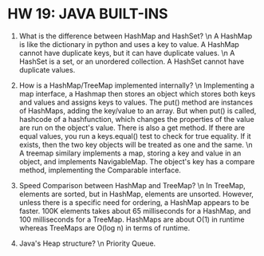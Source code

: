 HW 19: JAVA BUILT-INS
=====================

1. What is the difference between HashMap and HashSet?
\n	A HashMap is like the dictionary in python and uses a key to value. A HashMap cannot have duplicate keys, but it can have duplicate values. 
\n	A HashSet is a set, or an unordered collection. A HashSet cannot have duplicate values.

2. How is a HashMap/TreeMap implemented internally? 
\n	Implementing a map interface, a Hashmap then stores an object which stores both keys and values and assigns keys to values. The put() method are instances of HashMaps, adding the key/value to an array. But when put() is called, hashcode of a hashfunction, which changes the properties of the value are run on the object's value. There is also a get method. If there are equal values, you run a keys.equal() test to check for true equality. If it exists, then the two key objects will be treated as one and the same.
\n	A treemap similary implements a map, storing a key and value in an object, and implements NavigableMap. The object's key has a compare method, implementing the Comparable interface. 

3. Speed Comparison between HashMap and TreeMap?
\n	In TreeMap, elements are sorted, but in HashMap, elements are unsorted. However, unless there is a specific need for ordering, a HashMap appears to be faster. 100K elements takes about 65 milliseconds for a HashMap, and 100 milliseconds for a TreeMap. HashMaps are about O(1) in runtime whereas TreeMaps are O(log n) in terms of runtime. 

4. Java's Heap structure?
\n	Priority Queue.

